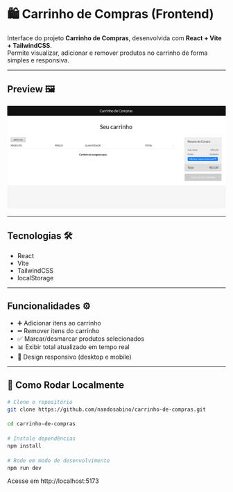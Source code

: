# 🛍️ Carrinho de Compras (Frontend)

Interface do projeto **Carrinho de Compras**, desenvolvida com **React + Vite + TailwindCSS**.  
Permite visualizar, adicionar e remover produtos no carrinho de forma simples e responsiva.

---

## Preview 🖼️

![Preview do projeto](public/Preview.png)

---

## Tecnologias 🛠

- React  
- Vite  
- TailwindCSS  
- localStorage  

---

## Funcionalidades ⚙️

- ➕ Adicionar itens ao carrinho  
- ➖ Remover itens do carrinho  
- ✅ Marcar/desmarcar produtos selecionados  
- 📊 Exibir total atualizado em tempo real  
- 📱 Design responsivo (desktop e mobile)  

---

## 🚀 Como Rodar Localmente

```bash
# Clone o repositório
git clone https://github.com/nandosabino/carrinho-de-compras.git

cd carrinho-de-compras

# Instale dependências
npm install

# Rode em modo de desenvolvimento
npm run dev
```
Acesse em http://localhost:5173
